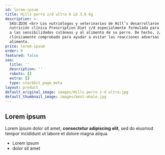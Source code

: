 ```yaml
---
id: lorem-ipsum
title: Hills perro z/d ultra 8 Lb 3.6 Kg
description: >-
  SKU:ZD36 <br> Los nutriólogos y veterinarios de Hill’s desarrollaron la
  nutrición clínica Prescription Diet z/d especialmente formulada para dar apoyo
  a las sensibilidades cutáneas y al alimento de su perro. De hecho, z/d está
  clínicamente comprobado para ayudar a evitar las reacciones adversas al
  alimento.
price: lorem-ipsum
order: 0
featured: false
seo:
  title: ''
  description: ''
  robots: []
  extra: []
  type: stackbit_page_meta
layout: product
default_original_image: images/Hills perro z-d ultra.jpg
default_thumbnail_image: images/best-whale.jpg
---
```

## Lorem ipsum

Lorem ipsum dolor sit amet, **consectetur adipiscing elit**, sed do eiusmod tempor incididunt ut labore et dolore magna aliqua.

- Lorem ipsum
- dolor sit amet
